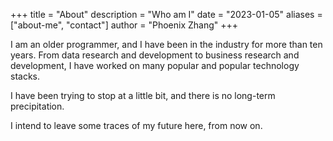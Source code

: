 +++
title = "About"
description = "Who am I"
date = "2023-01-05"
aliases = ["about-me", "contact"]
author = "Phoenix Zhang"
+++

I am an older programmer, and I have been in the industry for more than ten years. From data research and development to business research and development, I have worked on many popular and popular technology stacks.

I have been trying to stop at a little bit, and there is no long-term precipitation.

I intend to leave some traces of my future here, from now on.
